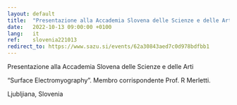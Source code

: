 ```yaml
---
layout: default
title:  "Presentazione alla Accademia Slovena delle Scienze e delle Arti 'Surface Electromyography'. Membro corrispondente Prof. R Merletti. Ljubljiana, Slovenia"
date:   2022-10-13 09:00:00 +0100
lang:   it
ref:    slovenia221013
redirect_to: https://www.sazu.si/events/62a30843aed7c0d978bdfbb1
---
```


Presentazione alla Accademia Slovena delle Scienze e delle Arti 

“Surface Electromyography”. Membro corrispondente Prof. R Merletti.

Ljubljiana, Slovenia

